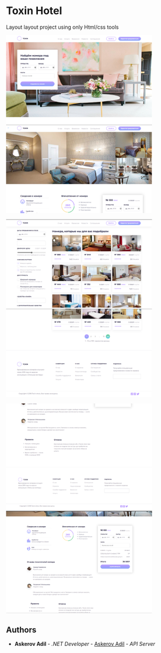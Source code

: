 # Toxin Hotel

Layout layout project using only Html/css tools

<p float="flex">
  <img src="https://github.com/AskerovAdil/Hotel/blob/master/Toxin/search.png" width="400" />
  
  <img  src="https://github.com/AskerovAdil/Hotel/blob/master/Toxin/room.png" width="400"/>
</p>
  
<p float="flex">
    <img src="https://github.com/AskerovAdil/Hotel/blob/master/Toxin/set1.png" width="400"/>
  <img src="https://github.com/AskerovAdil/Hotel/blob/master/Toxin/set2.png" width="400" />
</p>
<p class="flex">
  <img src="https://github.com/AskerovAdil/Hotel/blob/master/Toxin/room3.png"  width="400"/> 
    <img src="https://github.com/AskerovAdil/Hotel/blob/master/Toxin/room2.png"  width="400"/> 

</p>

## Authors

* **Askerov Adil** - *.NET Developer* - [Askerov Adil](https://github.com/AskerovAdil) - *API Server*
